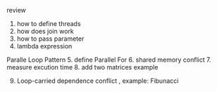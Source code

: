 review
1. how to define threads
2. how does join work
3. how to pass parameter
4. lambda expression

Paralle Loop Pattern
5. define Parallel For
6. shared memory conflict
7. measure excution time 
8. add two matrices example

9. Loop-carried dependence conflict , example: Fibunacci
